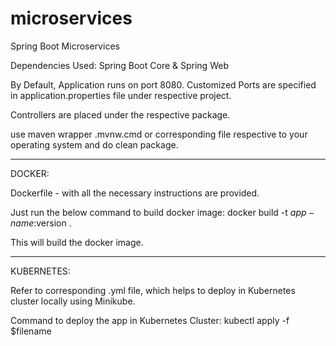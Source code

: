 # microservices

Spring Boot Microservices

Dependencies Used: Spring Boot Core & Spring Web

By Default, Application runs on port 8080. Customized Ports are specified in application.properties file under respective project.

Controllers are placed under the respective package.

use maven wrapper .mvnw.cmd or corresponding file respective to your operating system and do clean package.

---------------------------------------------------------------------------------------------------------------------------------------

DOCKER:

Dockerfile - with all the necessary instructions are provided.

Just run the below command to build docker image:
docker build -t $app-name:$version .

This will build the docker image.

----------------------------------------------------------------------------------------------------------------------------------------

KUBERNETES:

Refer to corresponding .yml file, which helps to deploy in Kubernetes cluster locally using Minikube.

Command to deploy the app in Kubernetes Cluster: kubectl apply -f $filename



